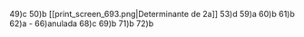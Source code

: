 
49)c
50)b [[print_screen_693.png|Determinante de 2a]]
53)d 
59)a
60)b
61)b
62)a -
66)anulada 
68)c
69)b
71)b
72)b

